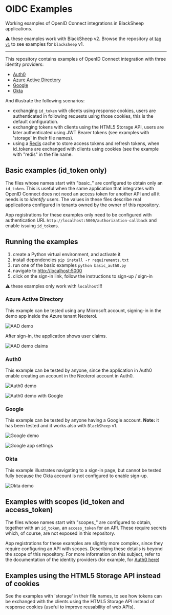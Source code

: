 # OIDC Examples
Working examples of OpenID Connect integrations in BlackSheep applications.

:warning: these examples work with BlackSheep v2. Browse the repository
at [tag `v1`](https://github.com/Neoteroi/BlackSheep-Examples/tree/v1) to see
examples for `blacksheep` v1.

---

This repository contains examples of OpenID Connect integration with three
identity providers:

- [Auth0](https://auth0.com)
- [Azure Active Directory](https://azure.microsoft.com/en-us/products/active-directory)
- [Google](https://developers.google.com/identity/sign-in/web/sign-in)
- [Okta](https://www.okta.com)

And illustrate the following scenarios:
- exchanging `id_token` with clients using response cookies, users are
  authenticated in following requests using those cookies, this is the default
  configuration.
- exchanging tokens with clients using the HTML5 Storage API, users are later
  authenticated using JWT Bearer tokens (see examples with 'storage' in
  their file names).
- using a [Redis](https://github.com/redis/redis-py) cache to store access
  tokens and refresh tokens, when id_tokens are exchanged with clients using
  cookies (see the example with "redis" in the file name.

## Basic examples (id_token only)

The files whose names start with "basic_" are configured to obtain only
an `id_token`. This is useful when the same application that integrates with
OpenID Connect does not need an access token for another API and all it needs
is to _identify_ users. The values in these files describe real applications
configured in tenants owned by the owner of this repository.

App registrations for these examples only need to be configured with authentication
URL `http://localhost:5000/authorization-callback` and enable issuing `id_token`s.

## Running the examples

1. create a Python virtual environment, and activate it
2. install dependencies `pip install -r requirements.txt`
3. run one of the basic examples `python basic_auth0.py`
4. navigate to [http://localhost:5000](http://localhost:5000)
5. click on the sign-in link, follow the instructions to sign-up / sign-in

:warning: these examples only work with `localhost`!!!

### Azure Active Directory

This example can be tested using any Microsoft account, signing-in in the
demo app inside the Azure tenant Neoteroi.

![AAD demo](./docs/aad-demo.png)

After sign-in, the application shows user claims.

![AAD demo claims](./docs/aad-demo-claims.png)

### Auth0

This example can be tested by anyone, since the application in Auth0 enable
creating an account in the Neoteroi account in Auth0.

![Auth0 demo](./docs/auth0-demo.png)

![Auth0 demo with Google](./docs/auth0-demo-with-google.png)

### Google

This example can be tested by anyone having a Google account.
**Note:** it has been tested and it works also with `BlackSheep` v1.

![Google demo](./docs/google-demo.png)

![Google app settings](./docs/google-app-settings.png)

### Okta

This example illustrates navigating to a sign-in page, but cannot be tested
fully because the Okta account is not configured to enable sign-up.

![Okta demo](./docs/okta-demo.png)

## Examples with scopes (id_token and access_token)

The files whose names start with "scopes_" are configured to obtain, together
with an `id_token`, an `access_token` for an API. These require secrets which,
of course, are not exposed in this repository.

App registrations for these examples are slightly more complex, since they
require configuring an API with scopes. Describing these details is beyond the
scope of this repository. For more information on this subject, refer to the
documentation of the identity providers (for example, for [Auth0 here](https://auth0.com/docs/get-started/apis/api-settings))


## Examples using the HTML5 Storage API instead of cookies

See the examples with 'storage' in their file names, to see how tokens can be
exchanged with the clients using the HTML5 Storage API instead of response
cookies (useful to improve reusability of web APIs).
